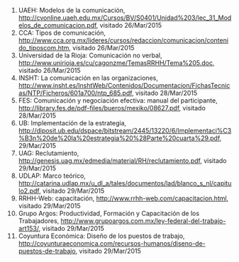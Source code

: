 1. UAEH: Modelos de la comunicación, http://cvonline.uaeh.edu.mx/Cursos/BV/S0401/Unidad%203/lec_31_Modelos_de_comunicacion.pdf, visitado 26/Mar/2015
2. CCA: Tipos de comunicación, http://www.cca.org.mx/lideres/cursos/redaccion/comunicacion/contenido_tiposcom.htm, visitado 26/Mar/2015
3. Universidad de la Rioja: Comunicación no verbal, http://www.unirioja.es/cu/cagonzme/TemasRRHH/Tema%205.doc, visitado 26/Mar/2015
4. INSHT: La comunicación en las organizaciones, http://www.insht.es/InshtWeb/Contenidos/Documentacion/FichasTecnicas/NTP/Ficheros/601a700/ntp_685.pdf, visitado 28/Mar/2015
5. FES: Comunicación y negociación efectiva: manual del participante, http://library.fes.de/pdf-files/bueros/mexiko/08627.pdf, visitado 28/Mar/2015
6. UB: Implementación de la estrategia, http://diposit.ub.edu/dspace/bitstream/2445/13220/6/Implementaci%C3%B3n%20de%20la%20estrategia%20%28Parte%20cuarta%29.pdf, 29/Mar/2015
7. UAG: Reclutamiento, http://genesis.uag.mx/edmedia/material/RH/reclutamiento.pdf, visitado 29/Mar/2015
8. UDLAP: Marco teórico, http://catarina.udlap.mx/u_dl_a/tales/documentos/lad/blanco_s_nl/capitulo2.pdf, visitado 29/Mar/2015
9. RRHH-Web: capacitación, http://www.rrhh-web.com/capacitacion.html, visitado 29/Mar/2015
10. Grupo Argos: Productividad, Formación y Capacitación de los Trabajadores, http://www.grupoargos.com.mx/ley-federal-del-trabajo-art153/, visitado 29/Mar/2015
11. Coyuntura Económica: Diseño de los puestos de trabajo, http://coyunturaeconomica.com/recursos-humanos/diseno-de-puestos-de-trabajo, visitado 29/Mar/2015
